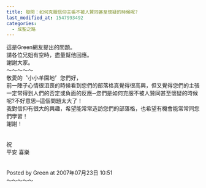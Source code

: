 ```yaml
---
title: 發問：如何克服信仰主張不被人贊同甚至懷疑的時候呢?
last_modified_at: 1547993492
categories:
  - 成聖之路
---
```


這是Green網友提出的問題。<br>請各位兄姐有空時，盡量幫他回應。<br>謝謝大家。<br><!--more-->～～～～～<br>敬愛的〝小小羊園地〞您們好，<br>前一陣子心情很沮喪的時候看到您們的部落格真覺得很高興，但又覺得您們的主張一定常得到人們的否定或負面的反應─您們是如何克服不被人贊同甚至懷疑的時候呢?不好意思─這個問題太大了！<br>我對信仰有很大的興趣，希望能常常造訪您們的部落格，也希望有機會能常常同您們學習！<br>謝謝！<br><br><br>祝<br>平安 喜樂<br><br><br>Posted by Green at 2007年07月23日 10:51 <br>～～～～～<br>
